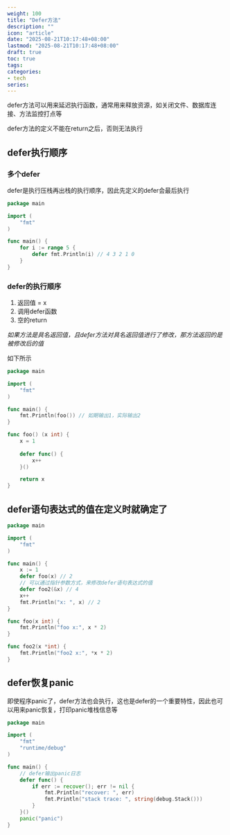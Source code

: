 ```yaml
---
weight: 100
title: "Defer方法"
description: ""
icon: "article"
date: "2025-08-21T10:17:48+08:00"
lastmod: "2025-08-21T10:17:48+08:00"
draft: true
toc: true
tags:
categories:
- tech
series:
---
```


defer方法可以用来延迟执行函数，通常用来释放资源，如关闭文件、数据库连接、方法监控打点等

defer方法的定义不能在return之后，否则无法执行

## defer执行顺序

### 多个defer

defer是执行压栈再出栈的执行顺序，因此先定义的defer会最后执行

```go
package main

import (
    "fmt"
)

func main() {
    for i := range 5 {
        defer fmt.Println(i) // 4 3 2 1 0
    }
}

```


### defer的执行顺序

1. 返回值 = x
2. 调用defer函数
3. 空的return

*如果方法是具名返回值，且defer方法对具名返回值进行了修改，那方法返回的是被修改后的值*

如下所示

```go
package main

import (
    "fmt"
)

func main() {
    fmt.Println(foo()) // 如期输出1，实际输出2
}

func foo() (x int) {
    x = 1
    
    defer func() {
        x++
    }()

    return x
}
```

## defer语句表达式的值在定义时就确定了

```go
package main

import (
    "fmt"
)

func main() {
    x := 1
    defer foo(x) // 2
    // 可以通过指针参数方式，来修改defer语句表达式的值
    defer foo2(&x) // 4
    x++
    fmt.Println("x: ", x) // 2
}

func foo(x int) {
    fmt.Println("foo x:", x * 2)
}

func foo2(x *int) {
    fmt.Println("foo2 x:", *x * 2)
}
```


## defer恢复panic

即使程序panic了，defer方法也会执行，这也是defer的一个重要特性，因此也可以用来panic恢复，打印panic堆栈信息等

```go
package main

import (
    "fmt"
    "runtime/debug"
)

func main() {
    // defer输出panic日志
    defer func() {
        if err := recover(); err != nil {
            fmt.Println("recover: ", err)
            fmt.Println("stack trace: ", string(debug.Stack()))
        }
    }()
    panic("panic")
}
```